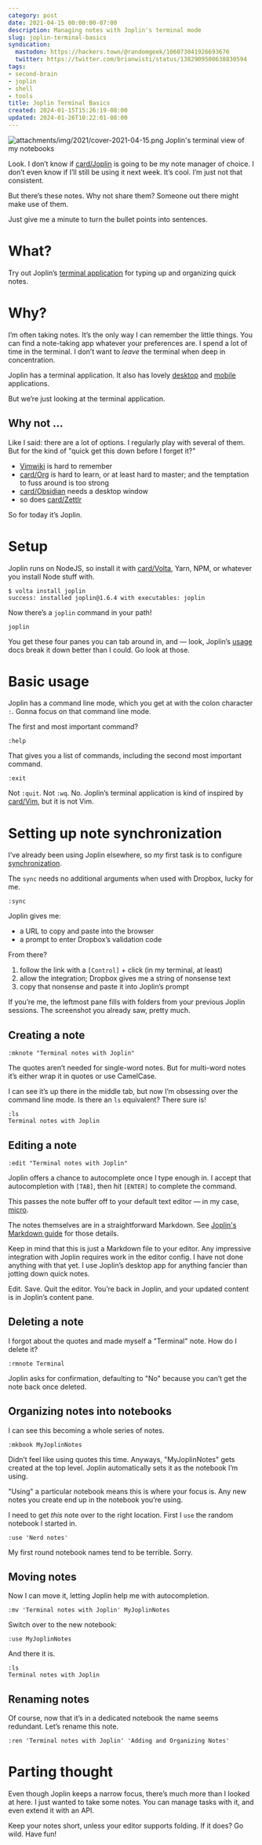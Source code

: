 ```yaml
---
category: post
date: 2021-04-15 00:00:00-07:00
description: Managing notes with Joplin's terminal mode
slug: joplin-terminal-basics
syndication:
  mastodon: https://hackers.town/@randomgeek/106073041926693676
  twitter: https://twitter.com/brianwisti/status/1382909500638830594
tags:
- second-brain
- joplin
- shell
- tools
title: Joplin Terminal Basics
created: 2024-01-15T15:26:19-08:00
updated: 2024-01-26T10:22:01-08:00
---
```


![attachments/img/2021/cover-2021-04-15.png](../../../attachments/img/2021/cover-2021-04-15.png)
Joplin's terminal view of my notebooks

Look.  I don’t know if [card/Joplin](../../../card/Joplin.md) is going to be my note manager of choice.  I don’t even know if I’ll still be using it next week.  It’s cool. I’m just not that consistent.

But there’s these notes.  Why not share them?  Someone out there might make use of them.

Just give me a minute to turn the bullet points into sentences.

# What?

Try out Joplin’s [terminal application](https://joplinapp.org/terminal/) for typing up and organizing quick notes.

# Why?

I’m often taking notes.  It’s the only way I can remember the little things. You can find a note-taking app whatever your preferences are.  I spend a lot of time in the terminal.  I don’t want to *leave* the terminal when deep in concentration.

Joplin has a terminal application.  It also has lovely [desktop](https://joplinapp.org/desktop/) and [mobile](https://joplinapp.org/mobile/) applications.

But we’re just looking at the terminal application.

## Why not …

Like I said: there are a lot of options.  I regularly play with several of them.  But for the kind of "quick get this down before I forget it?"

* [Vimwiki](https://vimwiki.github.io/) is hard to remember
* [card/Org](../../../card/Org.md) is hard to learn, or at least hard to master; and the temptation to fuss around is too strong
* [card/Obsidian](../../../card/Obsidian.md) needs a desktop window
* so does [card/Zettlr](../../../card/Zettlr.md)

So for today it’s Joplin.

# Setup

Joplin runs on NodeJS, so install it with [card/Volta](../../../card/Volta.md), Yarn, NPM, or whatever you install Node stuff with.

````text
$ volta install joplin
success: installed joplin@1.6.4 with executables: joplin
````

Now there’s a `joplin` command in your path!

````text
joplin
````

You get these four panes you can tab around in, and — look, Joplin’s [usage](https://joplinapp.org/terminal/#usage) docs break it down better than I could.  Go look at those.

# Basic usage

Joplin has a command line mode, which you get at with the colon character `:`.  Gonna focus on that command line mode.

The first and most important command?

````text
:help
````

That gives you a list of commands, including the second most important command.

````text
:exit
````

Not `:quit`.  Not `:wq`.  No.  Joplin’s terminal application is kind of inspired by [card/Vim](../../../card/Vim.md), but it is not Vim.

# Setting up note synchronization

I’ve already been using Joplin elsewhere, so *my* first task is to configure [synchronization](https://joplinapp.org/terminal/#synchronisation).

The `sync` needs no additional arguments when used with Dropbox, lucky for me.

````text
:sync
````

Joplin gives me:

* a URL to copy and paste into the browser
* a prompt to enter Dropbox’s validation code

From there?

1. follow the link with a `[Control]` + click (in my terminal, at least)
1. allow the integration; Dropbox gives me a string of nonsense text
1. copy that nonsense and paste it into Joplin’s prompt

If you’re me, the leftmost pane fills with folders from your previous Joplin sessions.  The screenshot you already saw, pretty much.

## Creating a note

````text
:mknote "Terminal notes with Joplin"
````

The quotes aren’t needed for single-word notes.  But for multi-word notes it’s either wrap it in quotes or use CamelCase.

I can see it’s up there in the middle tab, but now I’m obsessing over the command line mode.  Is there an `ls` equivalent?  There sure is!

````text
:ls
Terminal notes with Joplin
````

## Editing a note

````text
:edit "Terminal notes with Joplin"
````

Joplin offers a chance to autocomplete once I type enough in.  I accept that autocompletion with `[TAB]`, then hit `[ENTER]` to complete the command.

This passes the note buffer off to your default text editor — in my case,
[micro](https://micro-editor.github.io/).

The notes themselves are in a straightforward Markdown.  See [Joplin's Markdown guide](https://joplinapp.org/markdown/) for those details.

Keep in mind that this is just a Markdown file to your editor.  Any impressive integration with Joplin requires work in the editor config.  I have not done anything with that yet.  I use Joplin’s desktop app for anything fancier than jotting down quick notes.

Edit.  Save.  Quit the editor.  You’re back in Joplin, and your updated content is in Joplin’s content pane.

## Deleting a note

I forgot about the quotes and made myself a "Terminal" note.  How do I delete it?

````text
:rmnote Terminal
````

Joplin asks for confirmation, defaulting to "No" because you can’t get the note back once deleted.

## Organizing notes into notebooks

I can see this becoming a whole series of notes.

````text
:mkbook MyJoplinNotes
````

Didn’t feel like using quotes this time.  Anyways, "MyJoplinNotes" gets created at the top level.  Joplin automatically sets it as the notebook I’m using.

"Using" a particular notebook means this is where your focus is.  Any new notes you create end up in the notebook you’re using.

I need to get *this* note over to the right location.  First I `use` the random notebook I started in.

````text
:use 'Nerd notes'
````

My first round notebook names tend to be terrible. Sorry.

## Moving notes

Now I can move it, letting Joplin help me with autocompletion.

````text
:mv 'Terminal notes with Joplin' MyJoplinNotes
````

Switch over to the new notebook:

````text
:use MyJoplinNotes
````

And there it is.

````text
:ls
Terminal notes with Joplin
````

## Renaming notes

Of course, now that it’s in a dedicated notebook the name seems redundant. Let’s rename this note.

````text
:ren 'Terminal notes with Joplin' 'Adding and Organizing Notes'
````

# Parting thought

Even though Joplin keeps a narrow focus, there’s much more than I looked at here.  I just wanted to take some notes.  You can manage tasks with it, and even extend it with an API.

Keep your notes short, unless your editor supports folding.  If it does?  Go wild.  Have fun!
